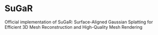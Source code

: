 # SuGaR
Official implementation of SuGaR: Surface-Aligned Gaussian Splatting for Efficient 3D Mesh Reconstruction and High-Quality Mesh Rendering
